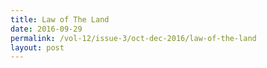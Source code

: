 ```yaml
---
title: Law of The Land
date: 2016-09-29
permalink: /vol-12/issue-3/oct-dec-2016/law-of-the-land
layout: post
---
```

